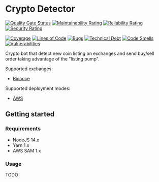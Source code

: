 # Crypto Detector

[![Quality Gate Status](https://sonarcloud.io/api/project_badges/measure?project=hastobegood_crypto-detector&metric=alert_status)](https://sonarcloud.io/summary/new_code?id=hastobegood_crypto-detector)
[![Maintainability Rating](https://sonarcloud.io/api/project_badges/measure?project=hastobegood_crypto-detector&metric=sqale_rating)](https://sonarcloud.io/summary/new_code?id=hastobegood_crypto-detector)
[![Reliability Rating](https://sonarcloud.io/api/project_badges/measure?project=hastobegood_crypto-detector&metric=reliability_rating)](https://sonarcloud.io/summary/new_code?id=hastobegood_crypto-detector)
[![Security Rating](https://sonarcloud.io/api/project_badges/measure?project=hastobegood_crypto-detector&metric=security_rating)](https://sonarcloud.io/summary/new_code?id=hastobegood_crypto-detector)

[![Coverage](https://sonarcloud.io/api/project_badges/measure?project=hastobegood_crypto-detector&metric=coverage)](https://sonarcloud.io/summary/new_code?id=hastobegood_crypto-detector)
[![Lines of Code](https://sonarcloud.io/api/project_badges/measure?project=hastobegood_crypto-detector&metric=ncloc)](https://sonarcloud.io/summary/new_code?id=hastobegood_crypto-detector)
[![Bugs](https://sonarcloud.io/api/project_badges/measure?project=hastobegood_crypto-detector&metric=bugs)](https://sonarcloud.io/summary/new_code?id=hastobegood_crypto-detector)
[![Technical Debt](https://sonarcloud.io/api/project_badges/measure?project=hastobegood_crypto-detector&metric=sqale_index)](https://sonarcloud.io/summary/new_code?id=hastobegood_crypto-detector)
[![Code Smells](https://sonarcloud.io/api/project_badges/measure?project=hastobegood_crypto-detector&metric=code_smells)](https://sonarcloud.io/summary/new_code?id=hastobegood_crypto-detector)
[![Vulnerabilities](https://sonarcloud.io/api/project_badges/measure?project=hastobegood_crypto-detector&metric=vulnerabilities)](https://sonarcloud.io/summary/new_code?id=hastobegood_crypto-detector)

Crypto bot that detect new coin listing on exchanges and send buy/sell order taking advantage of the "listing pump".

Supported exchanges:

- [Binance](https://www.binance.com/)

Supported deployment modes:

- [AWS](https://aws.amazon.com/)

## Getting started

### Requirements

- NodeJS 14.x
- Yarn 1.x
- AWS SAM 1.x

### Usage

TODO
